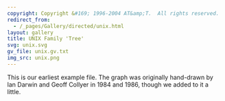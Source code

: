 ```yaml
---
copyright: Copyright &#169; 1996-2004 AT&amp;T.  All rights reserved.
redirect_from:
  - /_pages/Gallery/directed/unix.html
layout: gallery
title: UNIX Family 'Tree'
svg: unix.svg
gv_file: unix.gv.txt
img_src: unix.png
---
```

This is our earliest example file.  The graph was originally
hand-drawn by Ian Darwin and Geoff Collyer in 1984 and 1986,
though we added to it a little.
